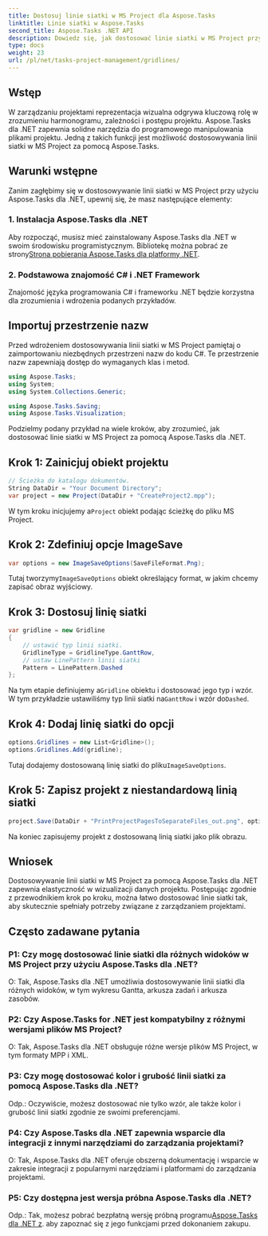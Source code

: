 ```yaml
---
title: Dostosuj linie siatki w MS Project dla Aspose.Tasks
linktitle: Linie siatki w Aspose.Tasks
second_title: Aspose.Tasks .NET API
description: Dowiedz się, jak dostosować linie siatki w MS Project przy użyciu Aspose.Tasks dla .NET. Ulepsz wizualizację projektu i zarządzanie nim, wykonując proste kroki.
type: docs
weight: 23
url: /pl/net/tasks-project-management/gridlines/
---
```

## Wstęp

W zarządzaniu projektami reprezentacja wizualna odgrywa kluczową rolę w zrozumieniu harmonogramu, zależności i postępu projektu. Aspose.Tasks dla .NET zapewnia solidne narzędzia do programowego manipulowania plikami projektu. Jedną z takich funkcji jest możliwość dostosowywania linii siatki w MS Project za pomocą Aspose.Tasks.

## Warunki wstępne

Zanim zagłębimy się w dostosowywanie linii siatki w MS Project przy użyciu Aspose.Tasks dla .NET, upewnij się, że masz następujące elementy:

### 1. Instalacja Aspose.Tasks dla .NET

 Aby rozpocząć, musisz mieć zainstalowany Aspose.Tasks dla .NET w swoim środowisku programistycznym. Bibliotekę można pobrać ze strony[Strona pobierania Aspose.Tasks dla platformy .NET](https://releases.aspose.com/tasks/net/).

### 2. Podstawowa znajomość C# i .NET Framework

Znajomość języka programowania C# i frameworku .NET będzie korzystna dla zrozumienia i wdrożenia podanych przykładów.

## Importuj przestrzenie nazw

Przed wdrożeniem dostosowywania linii siatki w MS Project pamiętaj o zaimportowaniu niezbędnych przestrzeni nazw do kodu C#. Te przestrzenie nazw zapewniają dostęp do wymaganych klas i metod.

```csharp
using Aspose.Tasks;
using System;
using System.Collections.Generic;

using Aspose.Tasks.Saving;
using Aspose.Tasks.Visualization;

```

Podzielmy podany przykład na wiele kroków, aby zrozumieć, jak dostosować linie siatki w MS Project za pomocą Aspose.Tasks dla .NET.

## Krok 1: Zainicjuj obiekt projektu

```csharp
// Ścieżka do katalogu dokumentów.
String DataDir = "Your Document Directory";
var project = new Project(DataDir + "CreateProject2.mpp");
```

 W tym kroku inicjujemy a`Project` obiekt podając ścieżkę do pliku MS Project.

## Krok 2: Zdefiniuj opcje ImageSave

```csharp
var options = new ImageSaveOptions(SaveFileFormat.Png);
```

 Tutaj tworzymy`ImageSaveOptions` obiekt określający format, w jakim chcemy zapisać obraz wyjściowy.

## Krok 3: Dostosuj linię siatki

```csharp
var gridline = new Gridline
{
	// ustawić typ linii siatki.
	GridlineType = GridlineType.GanttRow, 
	// ustaw LinePattern linii siatki
	Pattern = LinePattern.Dashed
};
```

 Na tym etapie definiujemy a`Gridline` obiektu i dostosować jego typ i wzór. W tym przykładzie ustawiliśmy typ linii siatki na`GanttRow` i wzór do`Dashed`.

## Krok 4: Dodaj linię siatki do opcji

```csharp
options.Gridlines = new List<Gridline>();
options.Gridlines.Add(gridline);
```

 Tutaj dodajemy dostosowaną linię siatki do pliku`ImageSaveOptions`.

## Krok 5: Zapisz projekt z niestandardową linią siatki

```csharp
project.Save(DataDir + "PrintProjectPagesToSeparateFiles_out.png", options);
```

Na koniec zapisujemy projekt z dostosowaną linią siatki jako plik obrazu.

## Wniosek

Dostosowywanie linii siatki w MS Project za pomocą Aspose.Tasks dla .NET zapewnia elastyczność w wizualizacji danych projektu. Postępując zgodnie z przewodnikiem krok po kroku, można łatwo dostosować linie siatki tak, aby skutecznie spełniały potrzeby związane z zarządzaniem projektami.

## Często zadawane pytania

### P1: Czy mogę dostosować linie siatki dla różnych widoków w MS Project przy użyciu Aspose.Tasks dla .NET?

O: Tak, Aspose.Tasks dla .NET umożliwia dostosowywanie linii siatki dla różnych widoków, w tym wykresu Gantta, arkusza zadań i arkusza zasobów.

### P2: Czy Aspose.Tasks for .NET jest kompatybilny z różnymi wersjami plików MS Project?

O: Tak, Aspose.Tasks dla .NET obsługuje różne wersje plików MS Project, w tym formaty MPP i XML.

### P3: Czy mogę dostosować kolor i grubość linii siatki za pomocą Aspose.Tasks dla .NET?

Odp.: Oczywiście, możesz dostosować nie tylko wzór, ale także kolor i grubość linii siatki zgodnie ze swoimi preferencjami.

### P4: Czy Aspose.Tasks dla .NET zapewnia wsparcie dla integracji z innymi narzędziami do zarządzania projektami?

O: Tak, Aspose.Tasks dla .NET oferuje obszerną dokumentację i wsparcie w zakresie integracji z popularnymi narzędziami i platformami do zarządzania projektami.

### P5: Czy dostępna jest wersja próbna Aspose.Tasks dla .NET?

 Odp.: Tak, możesz pobrać bezpłatną wersję próbną programu[Aspose.Tasks dla .NET z](https://forum.aspose.com/c/tasks/15). aby zapoznać się z jego funkcjami przed dokonaniem zakupu.